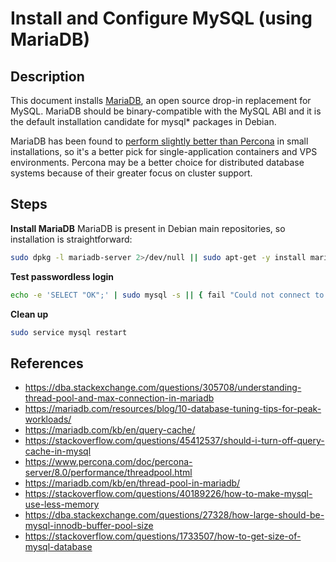 # Install and Configure MySQL (using MariaDB)

## Description

This document installs [MariaDB](https://mariadb.org/), an open source drop-in replacement for MySQL. MariaDB should be binary-compatible with the MySQL ABI and it is the default installation candidate for mysql* packages in Debian.

MariaDB has been found to [perform slightly better than Percona](https://blog.kernl.us/2019/10/wordpress-database-performance-showdown-mysql-vs-mariadb-vs-percona/) in small installations, so it's a better pick for single-application containers and VPS environments. Percona may be a better choice for distributed database systems because of their greater focus on cluster support.

## Steps

**Install MariaDB**
MariaDB is present in Debian main repositories, so installation is straightforward:
```bash
sudo dpkg -l mariadb-server 2>/dev/null || sudo apt-get -y install mariadb-server >/dev/null
```

**Test passwordless login**
```bash
echo -e 'SELECT "OK";' | sudo mysql -s || { fail "Could not connect to the MySQL server process as root"; }
```

**Clean up**
```bash
sudo service mysql restart
```

## References

* https://dba.stackexchange.com/questions/305708/understanding-thread-pool-and-max-connection-in-mariadb
* https://mariadb.com/resources/blog/10-database-tuning-tips-for-peak-workloads/
* https://mariadb.com/kb/en/query-cache/
* https://stackoverflow.com/questions/45412537/should-i-turn-off-query-cache-in-mysql
* https://www.percona.com/doc/percona-server/8.0/performance/threadpool.html
* https://mariadb.com/kb/en/thread-pool-in-mariadb/
* https://stackoverflow.com/questions/40189226/how-to-make-mysql-use-less-memory
* https://dba.stackexchange.com/questions/27328/how-large-should-be-mysql-innodb-buffer-pool-size
* https://stackoverflow.com/questions/1733507/how-to-get-size-of-mysql-database
